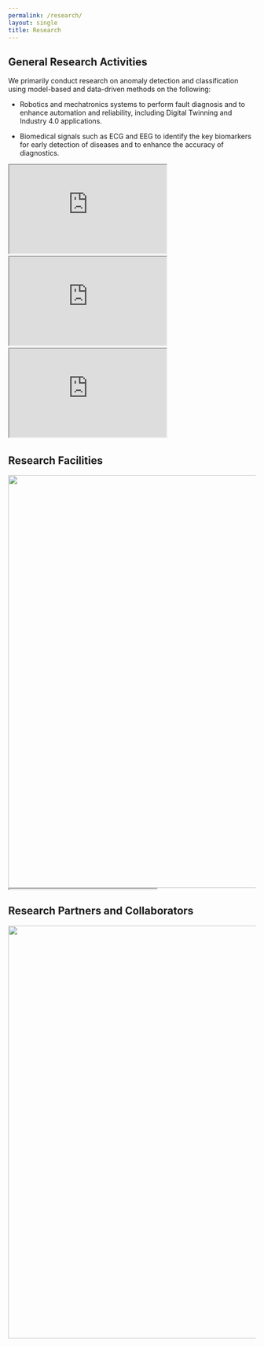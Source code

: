 ```yaml
---
permalink: /research/
layout: single
title: Research 
---
```


<!--## Call for Papers ##
[<img src="/assets/Docs/CCTA.pdf" width="400">](https://confcats-siteplex.s3.us-east-1.amazonaws.com/ccta24/ccta24_cfp_web_v13_b0a1bf1f32.pdf)-->

## General Research Activities ##
We primarily conduct research on anomaly detection and classification using model-based and data-driven methods on the following:

* Robotics and mechatronics systems to perform fault diagnosis and to enhance automation and reliability, including Digital Twinning and Industry 4.0 applications.

* Biomedical signals such as ECG and EEG to identify the key biomarkers for early detection of diseases and to enhance the accuracy of diagnostics.

<iframe src="https://www.youtube.com/embed/iNuVecPz7dw?si=caxDfggGkcOUPkBy" width="320" height="180" frameborder="1" allowfullscreen> </iframe> &emsp;

<iframe src="https://www.youtube.com/embed/Q9RnzF0kwnM?si=vaM_aFeNGs8VTOeO" width="320" height="180" frameborder="1" allowfullscreen> </iframe> &emsp;

<iframe src="https://www.youtube.com/embed/6QJiKrzK9bY?si=1XmLGugLnyXcKlAh" width="320" height="180" frameborder="1" allowfullscreen> </iframe> &emsp;


## Research Facilities ##
<img align="left" src="/assets/Figures/Facilities.png" width="840">

<!-- * 2x ER-FLEX 250 (UR-5e cobot + MiR250 AMR combo)

* 4x Turtlebot4

* 3x Bambulab X1 Multi-Filament (AMS) and Multi-Material-capable 3D-Printers

* 3x OrangeApps KUKA-compatible Robotic Arms

* 4x MinSeg Robotic System

* Sonotec PR 200 Combi Pulser

* Picoscope 5443D Oscilloscope

* Ultrasonic Immersion and Contact Transducers

* INTECO Dual-Rotor Aerodynamical System

* INTECO Antilock Braking System (ABS)

* Dell Bright Cluster HPC and Digital Twin System:
  * 1 PowerEdge R6525 Head Node
  * 3 PowerEdge R6525 Compute Node
  * 1 PowerEdge R750 GPU Node
  * 1 PowerEdge R6515 SDP Node  

* Festo CP LAB Variant 3, which includes the following:
  * 6x Pallet Transfer System
  * 4x System Trainers With A4 Frames
  * 2x CP Bridge
  * 1x Robotino + SIM Environment
  * 2x Magazine Modules
  * 1x Measurement Module
  * 1x Muscle Press Module
  * 1x Tunnel Furnace Module
  * 1x Workpiece Output Module  

* NVIDIA Jetson TX2   -->

<iframe height="1"> </iframe>


## Research Partners and Collaborators ##

<img src="/assets/Figures/Logos.png" width="840">&emsp;&emsp;  


<!--
<img src="/assets/Figures/Monash.png" width="200">&emsp;&emsp;  

<img src="/assets/Figures/UAS.png" width="320">&emsp;&emsp;  

<img src="/assets/Figures/LiU.png" width="200">&emsp;&emsp;  

<img src="/assets/Figures/UEF.jpg" width="150">&emsp;&emsp;  

<img src="/assets/Figures/UKM.png" width="200">&emsp;&emsp; 

<img src="/assets/Figures/DoHWA.png" width="350">&emsp;&emsp;    

<img src="/assets/Figures/EES.png" width="200">&emsp;&emsp;    

<img src="/assets/Figures/DigiCat.png" width="200">&emsp;&emsp;    
-->
